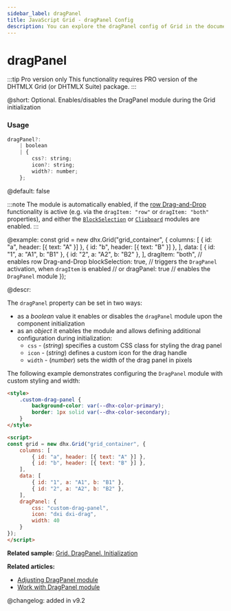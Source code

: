 ```yaml
---
sidebar_label: dragPanel
title: JavaScript Grid - dragPanel Config 
description: You can explore the dragPanel config of Grid in the documentation of the DHTMLX JavaScript UI library. Browse developer guides and API reference, try out code examples and live demos, and download a free 30-day evaluation version of DHTMLX Suite.
---
```


# dragPanel

:::tip Pro version only 
This functionality requires PRO version of the DHTMLX Grid (or DHTMLX Suite) package.
:::

@short: Optional. Enables/disables the DragPanel module during the Grid initialization

### Usage

~~~jsx
dragPanel?:
    | boolean
    | {
        css?: string;
        icon?: string;
        width?: number;
    };
~~~

@default: false

:::note
The module is automatically enabled, if the [row Drag-and-Drop](grid/configuration.md/#drag-n-drop) functionality is active (e.g. via the `dragItem: "row"` or `dragItem: "both"` properties), and either the [`BlockSelection`](grid/usage_blockselection.md) or [`Clipboard`](grid/usage_clipboard.md) modules are enabled.
:::

@example:
const grid = new dhx.Grid("grid_container", {
    columns: [
        { id: "a", header: [{ text: "A" }] },
        { id: "b", header: [{ text: "B" }] },
    ],
    data: [
        { id: "1", a: "A1", b: "B1" },
        { id: "2", a: "A2", b: "B2" },
    ],
    dragItem: "both", // enables row Drag-and-Drop
    blockSelection: true, // triggers the `DragPanel` activation, when `dragItem` is enabled
    // or
    dragPanel: true // enables the `DragPanel` module
});

@descr:

The `dragPanel` property can be set in two ways:

- as a *boolean* value it enables or disables the `dragPanel` module upon the component initialization
- as an *object* it enables the module and allows defining additional configuration during initialization:
	- `css` - (*string*) specifies a custom CSS class for styling the drag panel
	- `icon` - (*string*) defines a custom icon for the drag handle
	- `width` - (*number*) sets the width of the drag panel in pixels

The following example demonstrates configuring the `DragPanel` module with custom styling and width:

~~~html
<style>
    .custom-drag-panel {
        background-color: var(--dhx-color-primary);
        border: 1px solid var(--dhx-color-secondary);
    }
</style>

<script>
const grid = new dhx.Grid("grid_container", {
    columns: [
        { id: "a", header: [{ text: "A" }] },
        { id: "b", header: [{ text: "B" }] },
    ],
    data: [
        { id: "1", a: "A1", b: "B1" },
        { id: "2", a: "A2", b: "B2" },
    ],
    dragPanel: {
        css: "custom-drag-panel",
        icon: "dxi dxi-drag",
        width: 40
    }
});
</script>
~~~

**Related sample:** [Grid. DragPanel. Initialization](https://snippet.dhtmlx.com/oyk02cr6)

**Related articles:** 
- [Adjusting DragPanel module](grid/configuration.md/#adjusting-dragpanel-module)
- [Work with DragPanel module](grid/usage_dragpanel.md)


@changelog: added in v9.2